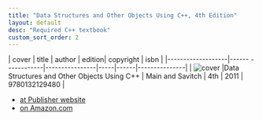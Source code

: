 ```yaml
---
title: "Data Structures and Other Objects Using C++, 4th Edition"
layout: default
desc: "Required C++ textbook"
custom_sort_order: 2
---
```


| cover             | title                    | author      | edition| copyright |     isbn |
|-------------------|------        ------------|----------------|-----|------|---------------|
| ![cover](DS4.jpg) |Data Structures and Other Objects Using C++ | Main and Savitch | 4th | 2011 | 9780132129480 |

* [at Publisher website](https://www.pearsonhighered.com/program/Main-Data-Structures-and-Other-Objects-Using-C-4th-Edition/PGM171657.html)
* [on Amazon.com](https://www.amazon.com/Data-Structures-Other-Objects-Using/dp/0132129485)
